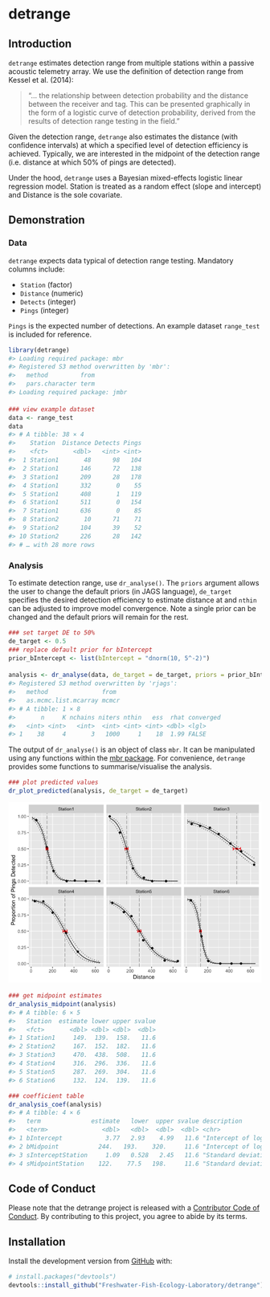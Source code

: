 
<!-- README.md is generated from README.Rmd. Please edit that file -->

# detrange

<!-- badges: start -->
<!-- badges: end -->

## Introduction

`detrange` estimates detection range from multiple stations within a
passive acoustic telemetry array. We use the definition of detection
range from Kessel et al. (2014):

> “… the relationship between detection probability and the distance
> between the receiver and tag. This can be presented graphically in the
> form of a logistic curve of detection probability, derived from the
> results of detection range testing in the field.”

Given the detection range, `detrange` also estimates the distance (with
confidence intervals) at which a specified level of detection efficiency
is achieved. Typically, we are interested in the midpoint of the
detection range (i.e. distance at which 50% of pings are detected).

Under the hood, `detrange` uses a Bayesian mixed-effects logistic linear
regression model. Station is treated as a random effect (slope and
intercept) and Distance is the sole covariate.

## Demonstration

### Data

`detrange` expects data typical of detection range testing. Mandatory
columns include:

-   `Station` (factor)  
-   `Distance` (numeric)  
-   `Detects` (integer)  
-   `Pings` (integer)

`Pings` is the expected number of detections. An example dataset
`range_test` is included for reference.

``` r
library(detrange)
#> Loading required package: mbr
#> Registered S3 method overwritten by 'mbr':
#>   method         from
#>   pars.character term
#> Loading required package: jmbr

### view example dataset
data <- range_test
data
#> # A tibble: 38 × 4
#>    Station  Distance Detects Pings
#>    <fct>       <dbl>   <int> <int>
#>  1 Station1       48      98   104
#>  2 Station1      146      72   138
#>  3 Station1      209      28   178
#>  4 Station1      332       0    55
#>  5 Station1      408       1   119
#>  6 Station1      511       0   154
#>  7 Station1      636       0    85
#>  8 Station2       10      71    71
#>  9 Station2      104      39    52
#> 10 Station2      226      28   142
#> # … with 28 more rows
```

### Analysis

To estimate detection range, use `dr_analyse()`. The `priors` argument
allows the user to change the default priors (in JAGS language),
`de_target` specifies the desired detection efficiency to estimate
distance at and `nthin` can be adjusted to improve model convergence.
Note a single prior can be changed and the default priors will remain
for the rest.

``` r
### set target DE to 50%
de_target <- 0.5
### replace default prior for bIntercept
prior_bIntercept <- list(bIntercept = "dnorm(10, 5^-2)") 

analysis <- dr_analyse(data, de_target = de_target, priors = prior_bIntercept, nthin = 1L)
#> Registered S3 method overwritten by 'rjags':
#>   method               from 
#>   as.mcmc.list.mcarray mcmcr
#> # A tibble: 1 × 8
#>       n     K nchains niters nthin   ess  rhat converged
#>   <int> <int>   <int>  <int> <int> <int> <dbl> <lgl>    
#> 1    38     4       3   1000     1    18  1.99 FALSE
```

The output of `dr_analyse()` is an object of class `mbr`. It can be
manipulated using any functions within the [mbr
package](https://github.com/poissonconsulting/mbr). For convenience,
`detrange` provides some functions to summarise/visualise the analysis.

``` r
### plot predicted values
dr_plot_predicted(analysis, de_target = de_target)
```

![](man/figures/README-unnamed-chunk-3-1.png)<!-- -->

``` r
### get midpoint estimates
dr_analysis_midpoint(analysis)
#> # A tibble: 6 × 5
#>   Station  estimate lower upper svalue
#>   <fct>       <dbl> <dbl> <dbl>  <dbl>
#> 1 Station1     149.  139.  158.   11.6
#> 2 Station2     167.  152.  182.   11.6
#> 3 Station3     470.  438.  508.   11.6
#> 4 Station4     316.  296.  336.   11.6
#> 5 Station5     287.  269.  304.   11.6
#> 6 Station6     132.  124.  139.   11.6
```

``` r
### coefficient table
dr_analysis_coef(analysis)
#> # A tibble: 4 × 6
#>   term              estimate   lower  upper svalue description                  
#>   <term>               <dbl>   <dbl>  <dbl>  <dbl> <chr>                        
#> 1 bIntercept            3.77   2.93    4.99   11.6 "Intercept of logit(`eDetect…
#> 2 bMidpoint           244.   193.    320.     11.6 "Intercept of logit(`eDetect…
#> 3 sInterceptStation     1.09   0.528   2.45   11.6 "Standard deviation of `bInt…
#> 4 sMidpointStation    122.    77.5   198.     11.6 "Standard deviation of `bMid…
```

## Code of Conduct

Please note that the detrange project is released with a [Contributor
Code of
Conduct](https://contributor-covenant.org/version/2/0/CODE_OF_CONDUCT.html).
By contributing to this project, you agree to abide by its terms.

## Installation

Install the development version from [GitHub](https://github.com/) with:

``` r
# install.packages("devtools")
devtools::install_github("Freshwater-Fish-Ecology-Laboratory/detrange")
```
